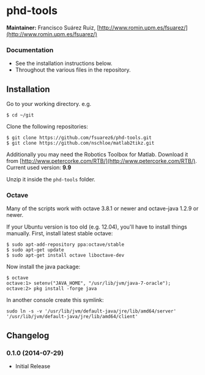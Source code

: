 phd-tools
==========

**Maintainer:** Francisco Suárez Ruiz, [http://www.romin.upm.es/fsuarez/](http://www.romin.upm.es/fsuarez/)

### Documentation
* See the installation instructions below.
* Throughout the various files in the repository.

## Installation

Go to your working directory. e.g.
```
$ cd ~/git
``` 
Clone the following repositories:
```
$ git clone https://github.com/fsuarez6/phd-tools.git
$ git clone https://github.com/nschloe/matlab2tikz.git
``` 

Additionally you may need the Robotics Toolbox for Matlab. Download it from [http://www.petercorke.com/RTB/](http://www.petercorke.com/RTB/). Current used version: **9.9** 

Unzip it inside the `phd-tools` folder.

### Octave

Many of the scripts work with octave 3.8.1 or newer and octave-java 1.2.9 or newer.

If your Ubuntu version is too old (e.g. 12.04), you'll have to install things manually.
First, install latest stable octave:
```
$ sudo apt-add-repository ppa:octave/stable
$ sudo apt-get update
$ sudo apt-get install octave liboctave-dev
``` 

Now install the java package:
```
$ octave
octave:1> setenv("JAVA_HOME", "/usr/lib/jvm/java-7-oracle");
octave:2> pkg install -forge java
``` 

In another console create this symlink:
```
sudo ln -s -v '/usr/lib/jvm/default-java/jre/lib/amd64/server' '/usr/lib/jvm/default-java/jre/lib/amd64/client'
``` 

## Changelog
### 0.1.0 (2014-07-29)
* Initial Release
